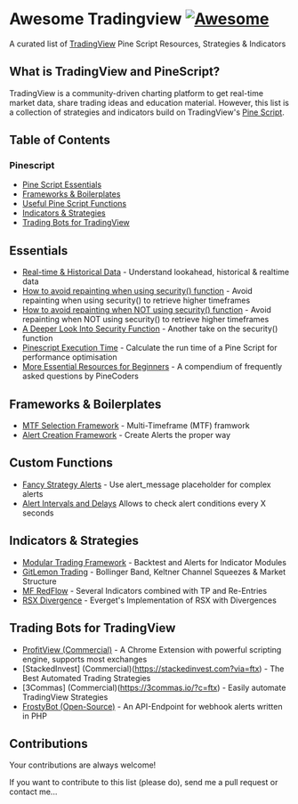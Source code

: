 # Awesome Tradingview [![Awesome](https://cdn.rawgit.com/sindresorhus/awesome/d7305f38d29fed78fa85652e3a63e154dd8e8829/media/badge.svg)](https://github.com/jtoy/awesome)
A curated list of [TradingView](https://www.tradingview.com/) Pine Script Resources, Strategies & Indicators

## What is TradingView and PineScript?

TradingView is a community-driven charting platform to get real-time market data, share trading ideas and education material.
However, this list is a collection of strategies and indicators build on TradingView's [Pine Script](https://www.tradingview.com/pine-script-docs/en/v4/Introduction.html).

## Table of Contents

<!-- MarkdownTOC depth=4 -->
### Pinescript
- [Pine Script Essentials](#github-essentials)
- [Frameworks & Boilerplates](#github-frameworks)
- [Useful Pine Script Functions](#github-functions)
- [Indicators & Strategies](#github-indicators)
- [Trading Bots for TradingView](#github-tradingbots)
<!-- /MarkdownTOC -->

<a name="github-essentials" />

## Essentials

* [Real-time & Historical Data](https://backtest-rookies.com/2017/06/23/tradingview-understanding-lookahead-historical-realtime-data/) - Understand lookahead, historical & realtime data
* [How to avoid repainting when using security() function](https://www.tradingview.com/script/cyPWY96u-How-to-avoid-repainting-when-using-security-PineCoders-FAQ/) - Avoid repainting when using security() to retrieve higher timeframes
* [How to avoid repainting when NOT using security() function](https://www.tradingview.com/script/s8kWs84i-How-to-avoid-repainting-when-NOT-using-security/) - Avoid repainting when NOT using security() to retrieve higher timeframes
* [A Deeper Look Into Security Function](https://docs.google.com/document/d/1HBoJVjb2wDpLnzKOlZalyFPXlUGMeMGVzZNzBTpv8cU/edit/) - Another take on the security() function
* [Pinescript Execution Time](https://www.tradingview.com/script/rRmrkRDr-Script-Stopwatch-PineCoders-FAQ/) - Calculate the run time of a Pine Script for performance optimisation
* [More Essential Resources for Beginners](https://www.pinecoders.com/faq_and_code/) - A compendium of frequently asked questions by PineCoders

<a name="#github-frameworks" />

## Frameworks & Boilerplates

* [MTF Selection Framework](https://www.tradingview.com/script/90mqACUV-MTF-Selection-Framework-PineCoders-FAQ/) - Multi-Timeframe (MTF) framwork
* [Alert Creation Framework](https://www.tradingview.com/script/JpDlXzdD-Alert-Creation-Framework-PineCoders-FAQ/) - Create Alerts the proper way

<a name="#github-functions" />

## Custom Functions

* [Fancy Strategy Alerts](https://www.tradingview.com/script/biUvPKOz-Fancy-strategy-alerts-example-QuantNomad/) - Use alert_message placeholder for complex alerts
* [Alert Intervals and Delays](https://www.tradingview.com/script/PxXVgogh-Alert-Intervals-and-Delays-Framework-BigBitsIO/) Allows to check alert conditions every X seconds

<a name="#github-indicators" />

## Indicators & Strategies

* [Modular Trading Framework](https://www.tradingview.com/script/IjD0oC5G-NLX-L3-Backtest/) - Backtest and Alerts for Indicator Modules
* [GitLemon Trading](https://github.com/grimmolf/LemonTrading/blob/master/GitLemon) - Bollinger Band, Keltner Channel Squeezes & Market Structure
* [MF RedFlow](https://gist.github.com/CryptoMF/11fb235322c1cc0a635c3133dd95f404/) - Several Indicators combined with TP and Re-Entries
* [RSX Divergence](https://www.tradingview.com/script/ujh3sCzy-RSX-Divergence-SharkCIA/) - Everget's Implementation of RSX with Divergences

<a name="#github-tradingbots" />

## Trading Bots for TradingView

* [ProfitView (Commercial)](https://profitview.app/) - A Chrome Extension with powerful scripting engine, supports most exchanges
* [StackedInvest] (Commercial)(https://stackedinvest.com?via=ftx) - The Best Automated Trading Strategies
* [3Commas] (Commercial)(https://3commas.io/?c=ftx) - Easily automate TradingView Strategies
* [FrostyBot (Open-Source)](https://github.com/CryptoMF/frostybot) - An API-Endpoint for webhook alerts written in PHP 

<a name="contributions" />

## Contributions

Your contributions are always welcome!

If you want to contribute to this list (please do), send me a pull request or contact me...
